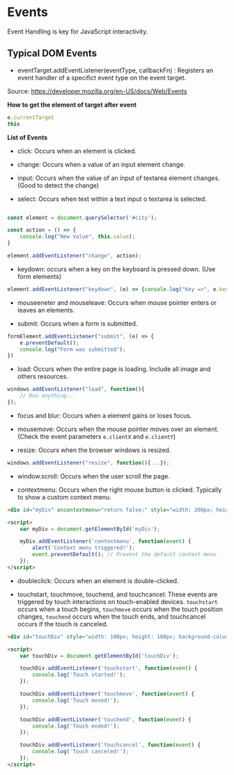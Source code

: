 # Events

Event Handling is key for JavaScript interactivity.

## Typical DOM Events

- eventTarget.addEventListener(eventType, callbackFn) : Registers an event handler of a specifict event type on the event target. 

Source: https://developer.mozilla.org/en-US/docs/Web/Events

**How to get the element of target after event**

```js
e.currentTarget
this
```

**List of Events**

- click: Occurs when an element is clicked.

- change: Occurs when a value of an input element change.

- input: Occurs when the value of an input of textarea element changes. (Good to detect the change)

- select: Occurs when text within a text input o textarea is selected.

```js

const element = document.querySelector('#city');

const action = () => {
    console.log("New Value", this.value);
}

element.addEventListener("change", action);
```

- keydown: occurs when a key on the keyboard is pressed down. (Use form elements)

```js
element.addEventListener("keydown", (e) => {console.log("Key =>", e.key)})
```

- mouseeneter and mouseleave: Occurs when mouse pointer enters or leaves an elements.

- submit: Occurs when a form is submitted. 

```js
formElement.addEventListener("submit", (e) => {
    e.preventDefault();
    console.log("Form was submitted");
})
```

- load: Occurs when the entire page is loading. Include all image and others resources.

```js
windows.addEventListener("load", function(){
    // Run anything...
});
```

- focus and blur: Occurs when a element gains or loses focus. 

- mousemove: Occurs when the mouse pointer moves over an element. (Check the event parameters ```e.clientX``` and ```e.clientY```)

- resize: Occurs when the browser windows is resized.

```js
windows.addEventListener("resize", function(){...});
```

- window.scroll: Occurs when the user scroll the page.

- contextmenu: Occurs when the right mouse button is clicked. Typically to show a custom context menu.

```html
<div id="myDiv" oncontextmenu="return false;" style="width: 200px; height: 200px; background-color: lightblue;"></div>

<script>
    var myDiv = document.getElementById('myDiv');

    myDiv.addEventListener('contextmenu', function(event) {
        alert('Context menu triggered!');
        event.preventDefault(); // Prevent the default context menu
    });
</script>
```
- doubleclick: Occurs when an element is double-clicked.

- touchstart, touchmove, touchend, and touchcancel: These events are triggered by touch interactions on touch-enabled devices. ```touchstart``` occurs when a touch begins, ```touchmove``` occurs when the touch position changes, ```touchend``` occurs when the touch ends, and touchcancel occurs if the touch is canceled.

```html
<div id="touchDiv" style="width: 100px; height: 100px; background-color: lightblue;"></div>

<script>
    var touchDiv = document.getElementById('touchDiv');

    touchDiv.addEventListener('touchstart', function(event) {
        console.log('Touch started!');
    });

    touchDiv.addEventListener('touchmove', function(event) {
        console.log('Touch moved!');
    });

    touchDiv.addEventListener('touchend', function(event) {
        console.log('Touch ended!');
    });

    touchDiv.addEventListener('touchcancel', function(event) {
        console.log('Touch canceled!');
    });
</script>

```
